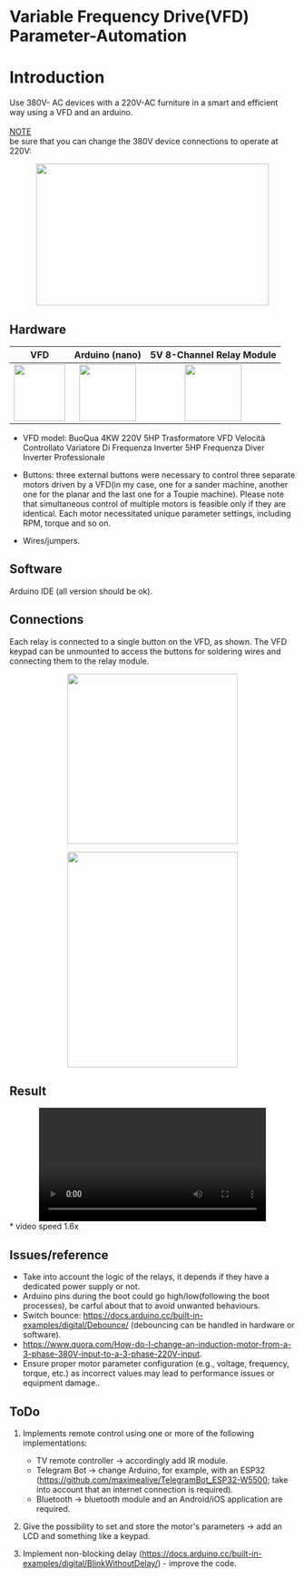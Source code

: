 # Variable Frequency Drive(VFD) Parameter-Automation

# Introduction
Use 380V- AC devices with a 220V-AC furniture in a smart and efficient way using a VFD and an arduino.<br><br>
<ins> NOTE </ins> <br>
be sure that you can change the 380V device connections to operate at 220V:<br>

<p align="center">
  <img width="410" height="250" src="https://github.com/user-attachments/assets/c3fd1e39-4385-490a-90b2-c47ab7d462c4">
</p>

## Hardware
VFD             |  Arduino (nano)             |5V 8-Channel Relay Module  |
:-------------------------:|:-------------------------:|:-------------------------:|
<img src="https://github.com/user-attachments/assets/d701328b-6d08-44ea-a0f6-a48747c7c25a" width="90" height="100" />  |  <img src="https://github.com/user-attachments/assets/fdc74bed-b436-4e63-b077-62585f0678e6" width="100" height="100" />  |<img src="https://github.com/user-attachments/assets/246276cd-cc9f-41c6-be08-7d0bec98bc00" width="100" height="100" />  | 

- VFD model: BuoQua 4KW 220V 5HP Trasformatore VFD Velocità Controllato Variatore Di Frequenza Inverter 5HP Frequenza Diver Inverter Professionale

- Buttons: three external buttons were necessary to control three separate motors driven by a VFD(in my case, one for a sander machine, another one for the planar and the last one for a Toupie machine). Please note that simultaneous control of multiple motors is feasible only if they are identical. Each motor necessitated unique parameter settings, including RPM, torque and so on.
- Wires/jumpers.

## Software
Arduino IDE (all version should be ok).

## Connections
Each relay is connected to a single button on the VFD, as shown. The VFD keypad can be unmounted to access the buttons for soldering wires and connecting them to the relay module.
<p align="center">
  <img src="https://github.com/user-attachments/assets/6eb61700-b27b-497e-a865-610379736898" width="300" height="300" />
</p>

<p align="center">
  <img width="300" height="380" src="https://github.com/user-attachments/assets/35de1f4c-8ab4-415b-973a-017fcb451f84">
</p>

## Result

<div align="center">
  <video src="https://github.com/user-attachments/assets/61a216fb-f2c9-4f5d-8ab0-22cea4845a12" width="400" />
</div>
* video speed 1.6x

## Issues/reference
- Take into account the logic of the relays, it depends if they have a dedicated power supply or not.
- Arduino pins during the boot could go high/low(following the boot processes), be carful about that to avoid unwanted behaviours.
- Switch bounce: https://docs.arduino.cc/built-in-examples/digital/Debounce/ (debouncing can be handled in hardware or software).
- https://www.quora.com/How-do-I-change-an-induction-motor-from-a-3-phase-380V-input-to-a-3-phase-220V-input.
- Ensure proper motor parameter configuration (e.g., voltage, frequency, torque, etc.) as incorrect values may lead to performance issues or equipment damage..

## ToDo
1) Implements remote control using one or more of the following implementations:<br>
   - TV remote controller -> accordingly add IR module.
   - Telegram Bot -> change Arduino, for example, with an ESP32 (https://github.com/maximealive/TelegramBot_ESP32-W5500; take into account that an internet connection is required).
   - Bluetooth -> bluetooth module and an Android/iOS application are required.

2) Give the possibility to set and store the motor's parameters -> add an LCD and something like a keypad.

3) Implement non-blocking delay (https://docs.arduino.cc/built-in-examples/digital/BlinkWithoutDelay/) - improve the code.
